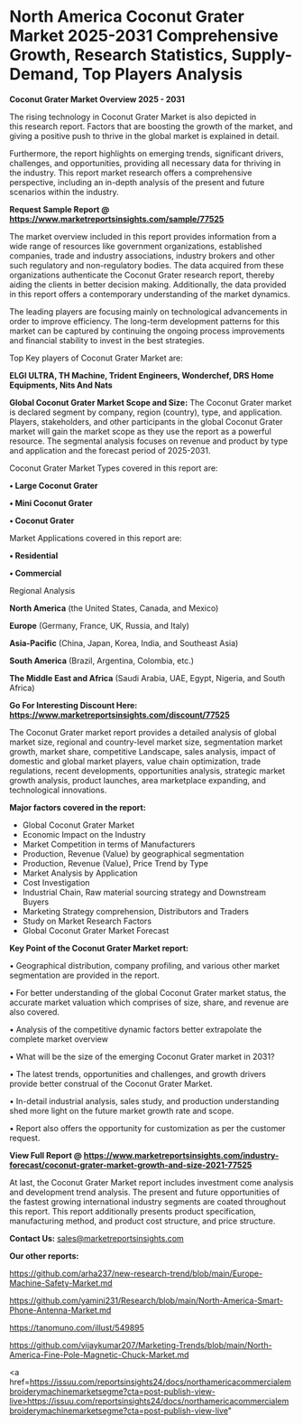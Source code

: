 # North America Coconut Grater Market 2025-2031 Comprehensive Growth, Research Statistics, Supply-Demand,  Top Players Analysis

<Strong> Coconut Grater Market Overview 2025 - 2031</strong>

The rising technology in Coconut Grater Market is also depicted in this research report. Factors that are boosting the growth of the market, and giving a positive push to thrive in the global market is explained in detail.

Furthermore, the report highlights on emerging trends, significant drivers, challenges, and opportunities, providing all necessary data for thriving in the industry. This report market research offers a comprehensive perspective, including an in-depth analysis of the present and future scenarios within the industry.

<strong>Request Sample Report @ <a href=https://www.marketreportsinsights.com/sample/77525>https://www.marketreportsinsights.com/sample/77525</a></strong>

The market overview included in this report provides information from a wide range of resources like government organizations, established companies, trade and industry associations, industry brokers and other such regulatory and non-regulatory bodies. The data acquired from these organizations authenticate the Coconut Grater research report, thereby aiding the clients in better decision making. Additionally, the data provided in this report offers a contemporary understanding of the market dynamics.

The leading players are focusing mainly on technological advancements in order to improve efficiency. The long-term development patterns for this market can be captured by continuing the ongoing process improvements and financial stability to invest in the best strategies.

Top Key players of Coconut Grater Market are:

<strong>ELGI ULTRA, TH Machine, Trident Engineers, Wonderchef, DRS Home Equipments, Nits And Nats</strong>

<strong><b>Global Coconut Grater Market Scope and Size:</b></strong>
The Coconut Grater market is declared segment by company, region (country), type, and application. Players, stakeholders, and other participants in the global Coconut Grater market will gain the market scope as they use the report as a powerful resource. The segmental analysis focuses on revenue and product by type and application and the forecast period of 2025-2031.

Coconut Grater Market Types covered in this report are:

<strong>• Large Coconut Grater

• Mini Coconut Grater

• Coconut Grater</strong>

Market Applications covered in this report are:

<strong>• Residential

• Commercial</strong> 

Regional Analysis

<strong>North America</strong> (the United States, Canada, and Mexico)

<strong>Europe</strong> (Germany, France, UK, Russia, and Italy)

<strong>Asia-Pacific</strong> (China, Japan, Korea, India, and Southeast Asia)

<strong>South America</strong> (Brazil, Argentina, Colombia, etc.)

<strong>The Middle East and Africa</strong> (Saudi Arabia, UAE, Egypt, Nigeria, and South Africa)

<strong>Go For Interesting Discount Here: <a href=https://www.marketreportsinsights.com/discount/77525>https://www.marketreportsinsights.com/discount/77525</a></strong>

The Coconut Grater market report provides a detailed analysis of global market size, regional and country-level market size, segmentation market growth, market share, competitive Landscape, sales analysis, impact of domestic and global market players, value chain optimization, trade regulations, recent developments, opportunities analysis, strategic market growth analysis, product launches, area marketplace expanding, and technological innovations.

<strong><b>Major factors covered in the report:</b></strong>
<ul>
  <li>Global Coconut Grater Market </li>
  <li>Economic Impact on the Industry</li>
  <li>Market Competition in terms of Manufacturers</li>
  <li>Production, Revenue (Value) by geographical segmentation</li>
  <li>Production, Revenue (Value), Price Trend by Type</li>
  <li>Market Analysis by Application</li>
  <li>Cost Investigation</li>
  <li>Industrial Chain, Raw material sourcing strategy and Downstream Buyers</li>
  <li>Marketing Strategy comprehension, Distributors and Traders</li>
  <li>Study on Market Research Factors</li>
  <li>Global Coconut Grater Market Forecast</li>
</ul>

<strong><b>Key Point of the Coconut Grater Market report:</b></strong>

• Geographical distribution, company profiling, and various other market segmentation are provided in the report.

• For better understanding of the global Coconut Grater market status, the accurate market valuation which comprises of size, share, and revenue are also covered.

• Analysis of the competitive dynamic factors better extrapolate the complete market overview

• What will be the size of the emerging Coconut Grater market in 2031?

• The latest trends, opportunities and challenges, and growth drivers provide better construal of the Coconut Grater Market.

• In-detail industrial analysis, sales study, and production understanding shed more light on the future market growth rate and scope.

• Report also offers the opportunity for customization as per the customer request.

<strong><b>View Full Report @ <a href=https://www.marketreportsinsights.com/industry-forecast/coconut-grater-market-growth-and-size-2021-77525>https://www.marketreportsinsights.com/industry-forecast/coconut-grater-market-growth-and-size-2021-77525</a></b></strong>


At last, the Coconut Grater Market report includes investment come analysis and development trend analysis. The present and future opportunities of the fastest growing international industry segments are coated throughout this report. This report additionally presents product specification, manufacturing method, and product cost structure, and price structure.

<strong>Contact Us:</strong>
sales@marketreportsinsights.com

<strong>Our other reports:</strong>

<a href=https://github.com/arha237/new-research-trend/blob/main/Europe-Machine-Safety-Market.md>https://github.com/arha237/new-research-trend/blob/main/Europe-Machine-Safety-Market.md</a>

<a href=https://github.com/yamini231/Research/blob/main/North-America-Smart-Phone-Antenna-Market.md>https://github.com/yamini231/Research/blob/main/North-America-Smart-Phone-Antenna-Market.md</a>

<a href=https://tanomuno.com/illust/549895>https://tanomuno.com/illust/549895</a>

<a href=https://github.com/vijaykumar207/Marketing-Trends/blob/main/North-America-Fine-Pole-Magnetic-Chuck-Market.md>https://github.com/vijaykumar207/Marketing-Trends/blob/main/North-America-Fine-Pole-Magnetic-Chuck-Market.md</a>

<a href=https://issuu.com/reportsinsights24/docs/northamericacommercialembroiderymachinemarketsegme?cta=post-publish-view-live>https://issuu.com/reportsinsights24/docs/northamericacommercialembroiderymachinemarketsegme?cta=post-publish-view-live</a>"
